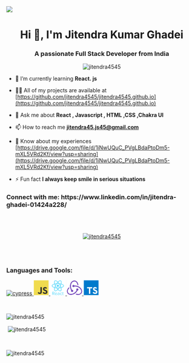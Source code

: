 <img src="[https://www.google.com/url?sa=i&url=https%3A%2F%2Finsights.dice.com%2F2022%2F05%2F17%2Fweb-developer-resume-templates-and-tips-for-writing-one%2F&psig=AOvVaw15PLdTXcSS6J8XT0aQGtJB&ust=1670003000323000&source=images&cd=vfe&ved=0CBAQjRxqFwoTCLjqnI_82PsCFQAAAAAdAAAAABAJ](https://insights.dice.com/wp-content/uploads/2020/08/shutterstock_725263816.jpg)" />


<h1 align="center">Hi 👋, I'm Jitendra Kumar Ghadei</h1>
<h3 align="center">A passionate Full Stack Developer from India</h3>

<p align="center"> <img src="https://komarev.com/ghpvc/?username=jitendra4545&label=Profile%20views&color=0e75b6&style=flat" alt="jitendra4545" /> </p>


- 🌱 I’m currently learning **React. js**

- 👨‍💻 All of my projects are available at [https://github.com/jitendra4545/jitendra4545.github.io](https://github.com/jitendra4545/jitendra4545.github.io)

- 💬 Ask me about **React , Javascript , HTML ,CSS ,Chakra UI**

- 📫 How to reach me **jitendra45.js45@gmail.com**

- 📄 Know about my experiences [https://drive.google.com/file/d/1iNwUQuC_PVgLBdaPtoDm5-mXL5VRd2Kf/view?usp=sharing](https://drive.google.com/file/d/1iNwUQuC_PVgLBdaPtoDm5-mXL5VRd2Kf/view?usp=sharing)

- ⚡ Fun fact **I always keep smile in serious situations**

<h3 align="left">Connect with me: https://www.linkedin.com/in/jitendra-ghadei-01424a228/</h3>
<br/>
<br/>
<p align="center"> <a href="https://github.com/ryo-ma/github-profile-trophy"><img src="https://github-profile-trophy.vercel.app/?username=jitendra4545" alt="jitendra4545" /></a> </p>
<br/>
<br/>
<p align="left">
</p>

<h3 align="left">Languages and Tools:</h3>
<p align="left"> <a href="https://www.cypress.io" target="_blank" rel="noreferrer"> <img src="" alt="cypress" width="40" height="40"/> </a> <a href="https://developer.mozilla.org/en-US/docs/Web/JavaScript" target="_blank" rel="noreferrer"> <img src="https://raw.githubusercontent.com/devicons/devicon/master/icons/javascript/javascript-original.svg" alt="javascript" width="40" height="40"/> </a> <a href="https://reactjs.org/" target="_blank" rel="noreferrer"> <img src="https://raw.githubusercontent.com/devicons/devicon/master/icons/react/react-original-wordmark.svg" alt="react" width="40" height="40"/> </a> <a href="https://redux.js.org" target="_blank" rel="noreferrer"> <img src="https://raw.githubusercontent.com/devicons/devicon/master/icons/redux/redux-original.svg" alt="redux" width="40" height="40"/> </a> <a href="https://www.typescriptlang.org/" target="_blank" rel="noreferrer"> <img src="https://raw.githubusercontent.com/devicons/devicon/master/icons/typescript/typescript-original.svg" alt="typescript" width="40" height="40"/> </a> </p>
<br/>
<p><img align="left" src="https://github-readme-stats.vercel.app/api/top-langs?username=jitendra4545&show_icons=true&locale=en&layout=compact" alt="jitendra4545" /></p>
<br/>
<p>&nbsp;<img align="center" src="https://github-readme-stats.vercel.app/api?username=jitendra4545&show_icons=true&locale=en" alt="jitendra4545" /></p>
<br/>
<p><img align="center" src="https://github-readme-streak-stats.herokuapp.com/?user=jitendra4545&" alt="jitendra4545" /></p>
